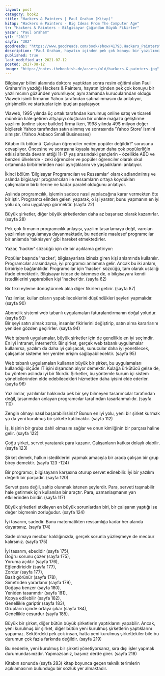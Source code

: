 ```yaml
---
layout: post  
category: book2  
title: "Hackers & Painters | Paul Graham (Kitap)"  
kitap: "Hackers & Painters - Big Ideas From The Computer Age"  
tr: "Hackers & Painters - Bilgisayar Çağından Büyük Fikirler"  
yazar: "Paul Graham"  
yil: "2011"  
sayfa: "302"  
goodreads: "https://www.goodreads.com/book/show/41793.Hackers_Painters"
description: "Paul Graham, hayatın içinden pek çok konuyu bir yazılımcının gözünden yorumluyor, aynı zamanda kurucularından olduğu Viaweb isimli firmanın Yahoo tarafından satınalınmasını da anlatıyor, girişimcilik ve startuplar için ipuçları paylaşıyor."
published: true
last_modified_at: 2021-07-12
posted: 2017-08-12
image: "https://notes.thebookish.de/assets/old/hackers-&-painters.jpg"
---
```


Bilgisayar bilimi alanında doktora yaptıktan sonra resim eğitimi alan Paul Graham'in yazdığı Hackers & Painters, hayatın içinden pek çok konuyu bir yazılımcının gözünden yorumluyor, aynı zamanda kurucularından olduğu Viaweb isimli firmanın Yahoo tarafından satınalınmasını da anlatıyor, girişimcilik ve startuplar için ipuçları paylaşıyor. 
  
Viaweb, 1995 yılında üç ortak tarafından kurulmuş online satış ve ticareti mümkün hale getiren altyapıyı oluşturan bir online mağaza geliştirme yazılımı (online store builder) firma iken, 1998 yılında 49$ milyon değer biçilerek Yahoo tarafından satın alınmış ve sonrasında 'Yahoo Store' ismini almıştır. (Yahoo Aabaco Small Businesses)  
  
Kitabın ilk bölümü 'Çalışkan öğrenciler neden popüler değildir?' sorusunu cevaplıyor. Öncesine ve sonrasına kıyasla hayatın daha çok popülerliğin etkisi altında devam ettiği 11-17 yaş arasındaki gençlerin - özellikle ABD ve benzeri ülkelerde - zeki öğrenciler ve popüler öğrenciler olarak okul ortamında birbirlerinden nasıl ayrıştıklarını ve yaşadıklarını anlatıyor.  
  
İkinci bölüm 'Bilgisayar Programcıları ve Ressamlar' olarak adlandırılmış ve aslında bilgisayar programcıları ile ressamların ortaya koydukları çalışmaların birbirlerine ne kadar paralel olduğunu anlatıyor.  
  
Aslında programcılık, işlemin sadece nasıl yapılacağına karar vermekten öte bir iştir. Programcı elinden geleni yaparak, o işi yaratır; bunu yapmanın en iyi yolu da, onu uygulayıp görmektir. (sayfa 22)  
  
Büyük şirketler, diğer büyük şirketlerden daha az başarısız olarak kazanırlar. (sayfa 28)  
  
Pek çok firmanın programcılık anlayışı, yazılım tasarlamaya değil, varolan yazılımları uygulamaya dayanmaktadır, bu nedenle maalesef programcılar bir anlamda 'teknisyen' gibi hareket etmektedirler.  
  
Yazar, 'hacker' sözcüğü için de bir açıklama getiriyor:  
  
Popüler başında 'hacker', bilgisayarlara izinsiz giren kişi anlamında kullanılır. Programcılar arasındaysa, iyi programcı anlamına gelir. Ancak bu iki anlam, birbiriyle bağlantılıdır. Programcılar için 'hacker' sözcüğü, tam olarak ustalığı ifade etmektedir. Bilgisayar istese de istemese de, o bilgisayara kendi istediklerini yaptırabilen kişi 'hacker'dır. (sayfa 62)  
  
Bir fikri eyleme dönüştürmek akla diğer fikirleri getirir. (sayfa 87)  
  
Yazılımlar, kullanıcıların yapabileceklerini düşündükleri şeyleri yapmalıdır. (sayfa 90)  

Abonelik sistemi web tabanlı uygulamaları faturalandırmanın doğal yoludur. (sayfa 93)  
Bir şeyi satın almak zorsa, insanlar fikirlerini değiştirip, satın alma kararlarını yeniden gözden geçirirler. (sayfa 94)  
  
Web tabanlı uygulamalar, büyük şirketler için de genellikle en iyi seçimdir. En iyi İntranet, İnternet'tir. Bir şirket, gerçek web tabanlı uygulamalar kullanırsa, yazılım da daha iyi çalışacak, sunucular daha iyi yönetilecek, çalışanlar sisteme her yerden erişim sağlayabilecektir. (sayfa 95)  
  
Web tabanlı uygulamaları kullanan büyük bir şirket, bu uygulamaları kullandığı ölçüde IT işini dışarıdan alıyor demektir. Kulağa ürkütücü gelse de, bu yöntem aslında iyi bir fikirdir. Şirketler, bu yöntemle kurum içi sistem yöneticilerinden elde edebilecekleri hizmetten daha iyisini elde ederler. (sayfa 96)  
  
Yazılımlar, yazılımlar hakkında pek bir şey bilmeyen tasarımcılar tarafından değil, tasarımdan anlayan programcılar tarafından tasarlanmalıdır. (sayfa 110)  
  
Zengin olmayı nasıl başarabilirsiniz? Bunun en iyi yolu, yeni bir şirket kurmak ya da yeni kurulmuş bir şirkete katılmaktır. (sayfa 112)  
  
İş, kişinin bir gruba dahil olmasını sağlar ve onun kimliğinin bir parçası haline gelir. (sayfa 122)  
  
Çoğu şirket, servet yaratarak para kazanır. Çalışanların katkısı dolaylı olabilir. (sayfa 123)  
  
Şirket demek, halkın istediklerini yapmak amacıyla bir arada çalışan bir grup birey demektir. (sayfa 123 -124)  
  
Bir programcı, bilgisayarın karşısına oturup servet edinebilir. İyi bir yazılım değerli bir parçadır. (sayfa 120)  
  
Servet para değil, sahip olunmak istenen şeylerdir. Para, serveti taşınabilir hale getirmek için kullanılan bir araçtır. Para, uzmanlaşmanın yan etkilerinden biridir. (sayfa 117)  
  
Büyük şirketleri etkileyen en büyük sorunlardan biri, bir çalışanın yaptığı ise değer biçmenin zorluğudur. (sayfa 124)  
  
İyi tasarım, sadedir. Bunu matematikten ressamlığa kadar her alanda duyarsınız. (sayfa 174)

Sade olmaya mecbur kaldığınızda, gerçek sorunla yüzleşmeye de mecbur kalırsınız. (sayfa 175)

İyi tasarım, ebedidir (sayfa 175),  
Doğru sorunu çözer (sayfa 175),  
Yoruma açıktır (sayfa 176),  
Eğlendiricidir (sayfa 177),  
Zordur (sayfa 177),  
Basit görünür (sayfa 178),  
Simetriden yararlanır (sayfa 179),  
Doğaya benzer (sayfa 180),  
Yeniden tasarımdır (sayfa 181),  
Kopya edilebilir (sayfa 182),  
Genellikle gariptir (sayfa 183),  
Grupların içinde ortaya çıkar (sayfa 184),  
Genellikle cesurdur (sayfa 185).  
  
Büyük bir şirket, diğer bütün büyük şirketlerin yaptıklarını yapabilir. Ancak, yeni kurulmuş bir şirket, diğer bütün yeni kurulmuş şirketlerin yaptıklarını yapamaz. Sektördeki pek çok insan, hatta yeni kurulmuş şirkettekiler bile bu durumun çok fazla farkında değildir. (sayfa 219)  
  
Bu nedenle, yeni kurulmuş bir şirketi yönetiyorsanız, sıra dışı işler yapmak durumundasınızdır. Yapmazsanız, başınız derde girer. (sayfa 219)  
  
Kitabın sonunda (sayfa 283) kitap boyunca geçen teknik terimlerin açıklamasının bulunduğu bir sözlük yer almaktadır.  
  